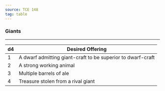 ```yaml
---
source: TCE 148
tag: table
---
```


### Giants
---
|d4|Desired Offering|
|----|------------|
|1|A dwarf admitting giant-craft to be superior to dwarf-craft|
|2|A strong working animal|
|3|Multiple barrels of ale|
|4|Treasure stolen from a rival giant|
